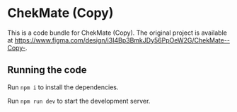 
  # ChekMate (Copy)

  This is a code bundle for ChekMate (Copy). The original project is available at https://www.figma.com/design/i3I4Bp3BmkJDy56PpOeW2G/ChekMate--Copy-.

  ## Running the code

  Run `npm i` to install the dependencies.

  Run `npm run dev` to start the development server.
  